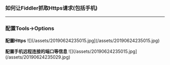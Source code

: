 ### 如何让Fiddler抓取Https请求(包括手机)

---

### 配置Tools->Options

**配置Https**
![](/assets/20190624235015.jpg](/assets/20190624235015.jpg)

**配置手机远程连接的端口等信息**
![](/assets/20190624235015.jpg](/assets/20190624235029.jpg)

